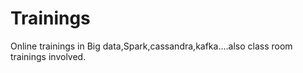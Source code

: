 # Trainings
Online trainings in Big data,Spark,cassandra,kafka....also class room trainings involved.
